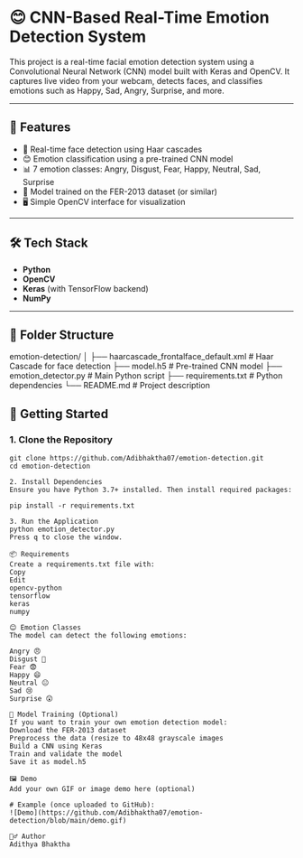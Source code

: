 # 😊 CNN-Based Real-Time Emotion Detection System

This project is a real-time facial emotion detection system using a Convolutional Neural Network (CNN) model built with Keras and OpenCV. It captures live video from your webcam, detects faces, and classifies emotions such as Happy, Sad, Angry, Surprise, and more.

---

## 📌 Features

- 🎥 Real-time face detection using Haar cascades
- 😊 Emotion classification using a pre-trained CNN model
- 📊 7 emotion classes: Angry, Disgust, Fear, Happy, Neutral, Sad, Surprise
- 🧠 Model trained on the FER-2013 dataset (or similar)
- 🖥️ Simple OpenCV interface for visualization

---

## 🛠️ Tech Stack

- **Python**
- **OpenCV**
- **Keras** (with TensorFlow backend)
- **NumPy**

---

## 📂 Folder Structure
emotion-detection/
│
├── haarcascade_frontalface_default.xml # Haar Cascade for face detection
├── model.h5 # Pre-trained CNN model
├── emotion_detector.py # Main Python script
├── requirements.txt # Python dependencies
└── README.md # Project description

## 🚀 Getting Started

### 1. Clone the Repository

```
git clone https://github.com/Adibhaktha07/emotion-detection.git
cd emotion-detection

2. Install Dependencies
Ensure you have Python 3.7+ installed. Then install required packages:

pip install -r requirements.txt

3. Run the Application
python emotion_detector.py
Press q to close the window.

📦 Requirements
Create a requirements.txt file with:
Copy
Edit
opencv-python
tensorflow
keras
numpy

😊 Emotion Classes
The model can detect the following emotions:

Angry 😠
Disgust 🤢
Fear 😨
Happy 😄
Neutral 😐
Sad 😢
Surprise 😲

🧠 Model Training (Optional)
If you want to train your own emotion detection model:
Download the FER-2013 dataset
Preprocess the data (resize to 48x48 grayscale images
Build a CNN using Keras
Train and validate the model
Save it as model.h5

🖼️ Demo
Add your own GIF or image demo here (optional)

# Example (once uploaded to GitHub):
![Demo](https://github.com/Adibhaktha07/emotion-detection/blob/main/demo.gif)

🙋‍♂️ Author
Adithya Bhaktha

